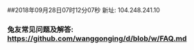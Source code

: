 ##2018年09月28日07时12分07秒 新址: 104.248.241.10
### 兔友常见问题及解答: https://github.com/wanggonging/d/blob/w/FAQ.md
